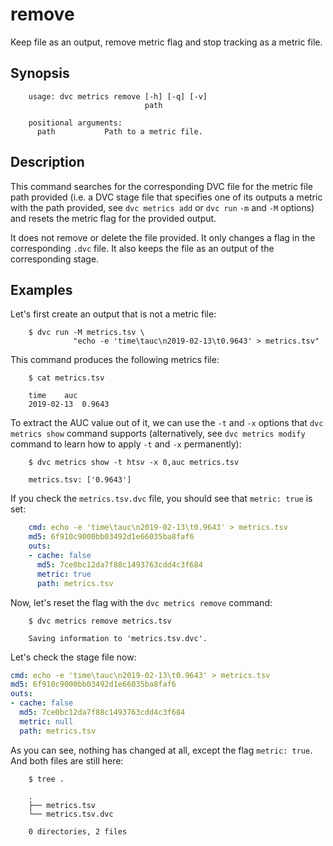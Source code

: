 # remove

Keep file as an output, remove metric flag and stop tracking as a metric file.

## Synopsis

```usage
    usage: dvc metrics remove [-h] [-q] [-v] 
                              path
    
    positional arguments:
      path           Path to a metric file.

```

## Description

This command searches for the corresponding DVC file for the metric file path
provided (i.e. a DVC stage file that specifies one of its outputs a metric with
the path provided, see `dvc metrics add` or `dvc run` `-m` and `-M` options) and
resets the metric flag for the provided output.

It does not remove or delete the file provided. It only changes a flag in the
corresponding `.dvc` file. It also keeps the file as an output of the
corresponding stage.

## Examples

Let's first create an output that is not a metric file:

```dvc
    $ dvc run -M metrics.tsv \
              "echo -e 'time\tauc\n2019-02-13\t0.9643' > metrics.tsv"
```
This command produces the following metrics file:

```dvc
    $ cat metrics.tsv

    time	auc
    2019-02-13	0.9643

```

To extract the AUC value out of it, we can use the `-t` and `-x` options that
`dvc metrics show` command supports (alternatively, see `dvc metrics modify`
command to learn how to apply `-t` and `-x` permanently):

```dvc
    $ dvc metrics show -t htsv -x 0,auc metrics.tsv
    
    metrics.tsv: ['0.9643']
```

If you check the `metrics.tsv.dvc` file, you should see that `metric: true` is
set:

```yaml
    cmd: echo -e 'time\tauc\n2019-02-13\t0.9643' > metrics.tsv
    md5: 6f910c9000bb03492d1e66035ba8faf6
    outs:
    - cache: false
      md5: 7ce0bc12da7f88c1493763cdd4c3f684
      metric: true
      path: metrics.tsv
```

Now, let's reset the flag with the `dvc metrics remove` command:

```dvc
    $ dvc metrics remove metrics.tsv
    
    Saving information to 'metrics.tsv.dvc'.
```

Let's check the stage file now:

```yaml
cmd: echo -e 'time\tauc\n2019-02-13\t0.9643' > metrics.tsv
md5: 6f910c9000bb03492d1e66035ba8faf6
outs:
- cache: false
  md5: 7ce0bc12da7f88c1493763cdd4c3f684
  metric: null
  path: metrics.tsv
```

As you can see, nothing has changed at all, except the flag `metric: true`. And
both files are still here:

```dvc
    $ tree .
    
    .
    ├── metrics.tsv
    └── metrics.tsv.dvc

    0 directories, 2 files
```
